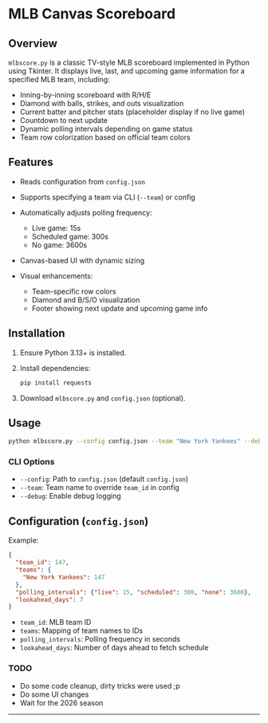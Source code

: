 # MLB Canvas Scoreboard

## Overview

`mlbscore.py` is a classic TV-style MLB scoreboard implemented in Python using Tkinter. It displays live, last, and upcoming game information for a specified MLB team, including:

* Inning-by-inning scoreboard with R/H/E
* Diamond with balls, strikes, and outs visualization
* Current batter and pitcher stats (placeholder display if no live game)
* Countdown to next update
* Dynamic polling intervals depending on game status
* Team row colorization based on official team colors

## Features

* Reads configuration from `config.json`
* Supports specifying a team via CLI (`--team`) or config
* Automatically adjusts polling frequency:

  * Live game: 15s
  * Scheduled game: 300s
  * No game: 3600s
* Canvas-based UI with dynamic sizing
* Visual enhancements:

  * Team-specific row colors
  * Diamond and B/S/O visualization
  * Footer showing next update and upcoming game info

## Installation

1. Ensure Python 3.13+ is installed.
2. Install dependencies:

   ```bash
   pip install requests
   ```
3. Download `mlbscore.py` and `config.json` (optional).

## Usage

```bash
python mlbscore.py --config config.json --team "New York Yankees" --debug
```

### CLI Options

* `--config`: Path to `config.json` (default `config.json`)
* `--team`: Team name to override `team_id` in config
* `--debug`: Enable debug logging

## Configuration (`config.json`)

Example:

```json
{
  "team_id": 147,
  "teams": {
    "New York Yankees": 147
  },
  "polling_intervals": {"live": 15, "scheduled": 300, "none": 3600},
  "lookahead_days": 7
}
```

* `team_id`: MLB team ID
* `teams`: Mapping of team names to IDs
* `polling_intervals`: Polling frequency in seconds
* `lookahead_days`: Number of days ahead to fetch schedule

### TODO
* Do some code cleanup, dirty tricks were used ;p
* Do some UI changes
* Wait for the 2026 season
---
